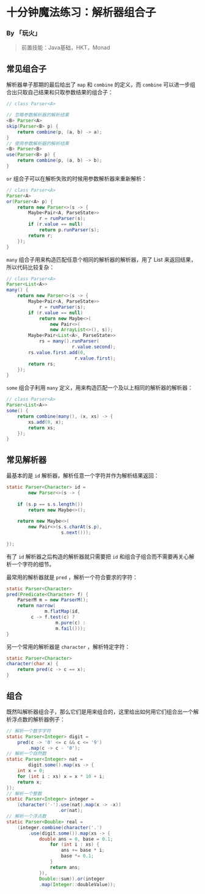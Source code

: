 # 十分钟魔法练习：解析器组合子

### By 「玩火」

> 前置技能：Java基础，HKT，Monad

## 常见组合子

解析器单子那期的最后给出了 `map` 和 `combine` 的定义，而 `combine` 可以进一步组合出只取自己结果和只取参数结果的组合子：

```java
// class Parser<A>

// 忽略参数解析器的解析结果
<B> Parser<A>
skip(Parser<B> p) {
    return combine(p, (a, b) -> a);
}
// 使用参数解析器的解析结果
<B> Parser<B>
use(Parser<B> p) {
    return combine(p, (a, b) -> b);
}
```

`or` 组合子可以在解析失败的时候用参数解析器来重新解析：

```java
// class Parser<A>
Parser<A>
or(Parser<A> p) {
    return new Parser<>(s -> {
        Maybe<Pair<A, ParseState>>
            r = runParser(s);
        if (r.value == null)
            return p.runParser(s);
        return r;
    });
}
```

`many` 组合子用来构造匹配任意个相同的解析器的解析器，用了 List 来返回结果，所以代码比较复杂：

```java
// class Parser<A>
Parser<List<A>>
many() {
    return new Parser<>(s -> {
        Maybe<Pair<A, ParseState>>
            r = runParser(s);
        if (r.value == null)
            return new Maybe<>(
                new Pair<>(
                new ArrayList<>(), s));
        Maybe<Pair<List<A>, ParseState>>
            rs = many().runParser(
                        r.value.second);
        rs.value.first.add(0,
                         r.value.first);
        return rs;
    });
}
```

`some` 组合子利用 `many` 定义，用来构造匹配一个及以上相同的解析器的解析器：

```java
// class Parser<A>
Parser<List<A>>
some() {
    return combine(many(), (x, xs) -> {
        xs.add(0, x);
        return xs;
    });
}
```

## 常见解析器

最基本的是 `id` 解析器，解析任意一个字符并作为解析结果返回：

```java
static Parser<Character> id =
        new Parser<>(s -> {
            
    if (s.p == s.s.length())
        return new Maybe<>();
            
    return new Maybe<>(
        new Pair<>(s.s.charAt(s.p),
                    s.next()));
            
});
```

有了 `id` 解析器之后构造的解析器就只需要把 `id` 和组合子组合而不需要再关心解析一个字符的细节。

最常用的解析器就是 `pred` ，解析一个符合要求的字符：

```java
static Parser<Character>
pred(Predicate<Character> f) {
    ParserM m = new ParserM();
    return narrow(
              m.flatMap(id,
         c -> f.test(c) ?
                  m.pure(c) :
                  m.fail()));
}
```

另一个常用的解析器是 `character` ，解析特定字符：

```java
static Parser<Character>
character(char x) {
    return pred(c -> c == x);
}
```

## 组合

既然叫解析器组合子，那么它们是用来组合的，这里给出如何用它们组合出一个解析浮点数的解析器例子：

```java
// 解析一个数字字符
static Parser<Integer> digit =
    pred(c -> '0' <= c && c <= '9')
        .map(c -> c - '0');
// 解析一个自然数
static Parser<Integer> nat =
        digit.some().map(xs -> {
    int x = 0;
    for (int i : xs) x = x * 10 + i;
    return x;
});
// 解析一个整数
static Parser<Integer> integer =
    (character('-').use(nat).map(x -> -x))
                   .or(nat);
// 解析一个浮点数
static Parser<Double> real =
    (integer.combine(character('.')
        .use(digit.some()).map(xs -> {
            double ans = 0, base = 0.1;
                for (int i : xs) {
                    ans += base * i;
                    base *= 0.1;
                }
                return ans;
            }),
            Double::sum)).or(integer
            .map(Integer::doubleValue));
```



